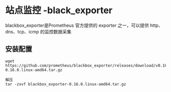 # 站点监控 -black_exporter

blackbox_exporter是Prometheus 官方提供的 exporter 之一，可以提供 http、dns、tcp、icmp 的监控数据采集

## 安装配置

```
wget https://github.com/prometheus/blackbox_exporter/releases/download/v0.16.0/blackbox_exporter-0.16.0.linux-amd64.tar.gz

解压
tar -zxvf blackbox_exporter-0.16.0.linux-amd64.tar.gz
```